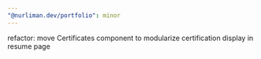 ```yaml
---
"@nurliman.dev/portfolio": minor
---
```


refactor: move Certificates component to modularize certification display in resume page
